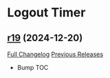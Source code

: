 # <DBM Extra> Logout Timer

## [r19](https://github.com/QartemisT/DBM-LogoutTimer/tree/r19) (2024-12-20)
[Full Changelog](https://github.com/QartemisT/DBM-LogoutTimer/compare/r18...r19) [Previous Releases](https://github.com/QartemisT/DBM-LogoutTimer/releases)

- Bump TOC  